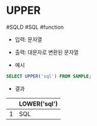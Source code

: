# UPPER

#SQLD #SQL #function 

- 입력: 문자열
- 출력: 대문자로 변환된 문자열


- 예시

```sql
SELECT UPPER('sql') FROM SAMPLE;
```

- 결과

|     | LOWER('sql') |
| --- | ------- |
| 1   | SQL       |


